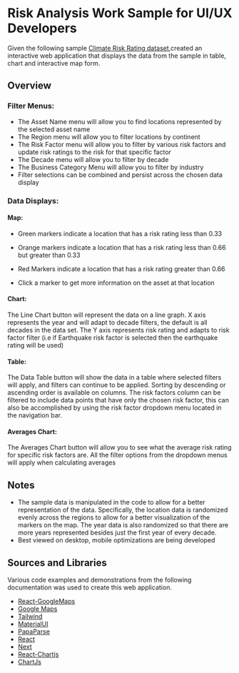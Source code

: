 # Risk Analysis Work Sample for UI/UX Developers

Given the following sample [Climate Risk Rating dataset](https://docs.google.com/spreadsheets/d/1Y_yiT-_7IimioBvcqiCPwLzTLazfdRyzZ4k3cpQXiAw/edit#gid=681415175),created an interactive web application that displays the data from the sample in table, chart and interactive map form.

## Overview

### Filter Menus:

- The Asset Name menu will allow you to find locations represented by the selected asset name
- The Region menu will allow you to filter locations by continent
- The Risk Factor menu will allow you to filter by various risk factors and update risk ratings to the risk for that specific factor
- The Decade menu will allow you to filter by decade
- The Business Category Menu will allow you to filter by industry
- Filter selections can be combined and persist across the chosen data display

### Data Displays:

#### Map:

- Green markers indicate a location that has a risk rating less than 0.33
- Orange markers indicate a location that has a risk rating less than 0.66 but greater than 0.33
- Red Markers indicate a location that has a risk rating greater than 0.66

- Click a marker to get more information on the asset at that location

#### Chart:

The Line Chart button will represent the data on a line graph. X axis represents the year and will adapt to decade filters, the default is all decades in the data set. The Y axis represents risk rating and adapts to risk factor filter (i.e if Earthquake risk factor is selected then the earthquake rating will be used)

#### Table:

The Data Table button will show the data in a table where selected filters will apply, and filters can continue to be applied. Sorting by descending or ascending order is available on columns. The risk factors column can be filtered to include data points that have only the chosen risk factor, this can also be accomplished by using the risk factor dropdown menu located in the navigation bar.

#### Averages Chart:

The Averages Chart button will allow you to see what the average risk rating for specific risk factors are. All the filter options from the dropdown menus will apply when calculating averages


## Notes
- The sample data is manipulated in the code to allow for a better representation of the data. Specifically, the location data is randomized evenly across the regions to allow for a better visualization of the markers on the map. The year data is also randomized so that there are more years represented besides just the first year of every decade.
- Best viewed on desktop, mobile optimizations are being developed

## Sources and Libraries

Various code examples and demonstrations from the following documentation was used to create this web application.

- [React-GoogleMaps](https://tomchentw.github.io/react-google-maps/#documentation)
- [Google Maps](https://developers.google.com/maps/documentation/javascript)
- [Tailwind](https://tailwindcss.com/docs/)
- [MaterialUI](https://mui.com/material-ui/api/)
- [PapaParse](https://www.papaparse.com/docs)
- [React](https://react.dev/reference/react)
- [Next](https://nextjs.org/docs/)
- [React-Chartjs](https://react-chartjs-2.js.org/examples)
- [ChartJs](https://www.chartjs.org/docs/latest/)



